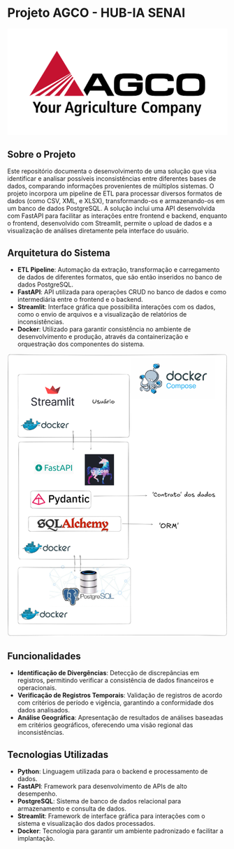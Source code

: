 # Projeto AGCO - HUB-IA SENAI

![](images/AGCO-descript-logo.png)

## Sobre o Projeto

Este repositório documenta o desenvolvimento de uma solução que visa identificar e analisar possíveis inconsistências entre diferentes bases de dados, comparando informações provenientes de múltiplos sistemas. O projeto incorpora um pipeline de ETL para processar diversos formatos de dados (como CSV, XML, e XLSX), transformando-os e armazenando-os em um banco de dados PostgreSQL. A solução inclui uma API desenvolvida com FastAPI para facilitar as interações entre frontend e backend, enquanto o frontend, desenvolvido com Streamlit, permite o upload de dados e a visualização de análises diretamente pela interface do usuário.

## Arquitetura do Sistema

- **ETL Pipeline**: Automação da extração, transformação e carregamento de dados de diferentes formatos, que são então inseridos no banco de dados PostgreSQL.
- **FastAPI**: API utilizada para operações CRUD no banco de dados e como intermediária entre o frontend e o backend.
- **Streamlit**: Interface gráfica que possibilita interações com os dados, como o envio de arquivos e a visualização de relatórios de inconsistências.
- **Docker**: Utilizado para garantir consistência no ambiente de desenvolvimento e produção, através da containerização e orquestração dos componentes do sistema.

![Arquitetura](images/agcoarquitetura.png)

## Funcionalidades

- **Identificação de Divergências**: Detecção de discrepâncias em registros, permitindo verificar a consistência de dados financeiros e operacionais.
- **Verificação de Registros Temporais**: Validação de registros de acordo com critérios de período e vigência, garantindo a conformidade dos dados analisados.
- **Análise Geográfica**: Apresentação de resultados de análises baseadas em critérios geográficos, oferecendo uma visão regional das inconsistências.

## Tecnologias Utilizadas

- **Python**: Linguagem utilizada para o backend e processamento de dados.
- **FastAPI**: Framework para desenvolvimento de APIs de alto desempenho.
- **PostgreSQL**: Sistema de banco de dados relacional para armazenamento e consulta de dados.
- **Streamlit**: Framework de interface gráfica para interações com o sistema e visualização dos dados processados.
- **Docker**: Tecnologia para garantir um ambiente padronizado e facilitar a implantação.
